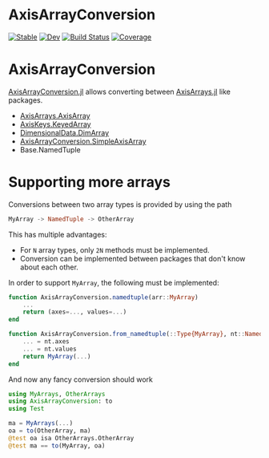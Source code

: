 # AxisArrayConversion

[![Stable](https://img.shields.io/badge/docs-stable-blue.svg)](https://jw3126.github.io/AxisArrayConversion.jl/stable)
[![Dev](https://img.shields.io/badge/docs-dev-blue.svg)](https://jw3126.github.io/AxisArrayConversion.jl/dev)
[![Build Status](https://github.com/jw3126/AxisArrayConversion.jl/workflows/CI/badge.svg)](https://github.com/jw3126/AxisArrayConversion.jl/actions)
[![Coverage](https://codecov.io/gh/jw3126/AxisArrayConversion.jl/branch/master/graph/badge.svg)](https://codecov.io/gh/jw3126/AxisArrayConversion.jl)

# AxisArrayConversion

[AxisArrayConversion.jl](https://github.com/jw3126/AxisArrayConversion.jl) allows converting between [AxisArrays.jl](https://github.com/JuliaArrays/AxisArrays.jl) like packages.
* [AxisArrays.AxisArray](https://github.com/JuliaArrays/AxisArrays.jl)
* [AxisKeys.KeyedArray](https://github.com/mcabbott/AxisKeys.jl)
* [DimensionalData.DimArray](https://github.com/rafaqz/DimensionalData.jl)
* [AxisArrayConversion.SimpleAxisArray](https://github.com/jw3126/AxisArrayConversion.jl)
* Base.NamedTuple

# Supporting more arrays

Conversions between two array types is provided by using the path
```julia
MyArray -> NamedTuple -> OtherArray
```
This has multiple advantages:
* For `N` array types, only `2N` methods must be implemented.
* Conversion can be implemented between packages that don't know about each other.

In order to support `MyArray`, the following must be implemented:

```julia
function AxisArrayConversion.namedtuple(arr::MyArray)
    ...
    return (axes=..., values=...)
end

function AxisArrayConversion.from_namedtuple(::Type{MyArray}, nt::NamedTuple)
    ... = nt.axes
    ... = nt.values
    return MyArray(...)
end
```

And now any fancy conversion should work
```julia
using MyArrays, OtherArrays
using AxisArrayConversion: to
using Test

ma = MyArrays(...)
oa = to(OtherArray, ma)
@test oa isa OtherArrays.OtherArray
@test ma == to(MyArray, oa)
```
